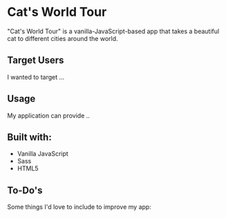 # Cat's World Tour

"Cat's World Tour" is a vanilla-JavaScript-based app that takes a beautiful cat to different cities around the world.

## Target Users
I wanted to target ...

## Usage
My application can provide ..

## Built with:
- Vanilla JavaScript
- Sass
- HTML5

## To-Do's
Some things I'd love to include to improve my app:

